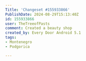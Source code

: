 ```yaml
---
Title: 'Changeset #155933866'
PublishDate: 2024-08-29T15:13:40Z
id: 155933866
user: TheTreeofPasts
comment: Created a beauty shop
created_by: Every Door Android 5.1
tags:
- Montenegro
- Podgorica

---
```

